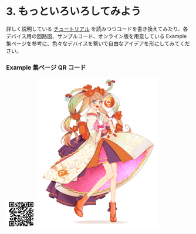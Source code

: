 
# 3. もっといろいろしてみよう

詳しく説明している [チュートリアル](readme.md) を読みつつコードを書き換えてみたり、各デバイス用の回路図、サンプルコード、オンライン版を用意している Example 集ページを参考に、色々なデバイスを繋いで自由なアイデアを形にしてみてください。

### Example 集ページ QR コード
<img src="imgs/qr-examples.png" padding-left="20px">

<img src="../image/chiri.jpg" width="65%" padding-left="40px">

